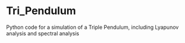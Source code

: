 # Tri_Pendulum
Python code for a simulation of a Triple Pendulum, including Lyapunov analysis and spectral analysis
